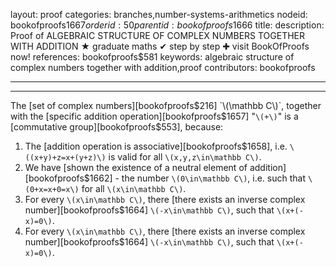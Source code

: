 layout: proof
categories: branches,number-systems-arithmetics
nodeid: bookofproofs$1667
orderid: 50
parentid: bookofproofs$1666
title: 
description:  Proof of ALGEBRAIC STRUCTURE OF COMPLEX NUMBERS TOGETHER WITH ADDITION &#9733; graduate maths &#10004; step by step &#10010; visit BookOfProofs now!
references: bookofproofs$581
keywords: algebraic structure of complex numbers together with addition,proof
contributors: bookofproofs

---


---

The [set of complex numbers][bookofproofs$216] `\(\mathbb C\)`, together with the [specific addition operation][bookofproofs$1657] "`\(+\)`" is a [commutative group][bookofproofs$553], because:

1. The [addition operation is associative][bookofproofs$1658], i.e. `\((x+y)+z=x+(y+z)\)` is valid for all `\(x,y,z\in\mathbb C\)`.
1. We have [shown the existence of a neutral element of addition][bookofproofs$1662] - the number `\(0\in\mathbb C\)`, i.e. such that `\(0+x=x+0=x\)` for all `\(x\in\mathbb C\)`.
1. For every `\(x\in\mathbb C\)`, there [there exists an inverse complex number][bookofproofs$1664] `\(-x\in\mathbb C\)`, such that `\(x+(-x)=0\)`.
1. For every `\(x\in\mathbb C\)`, there [there exists an inverse complex number][bookofproofs$1664] `\(-x\in\mathbb C\)`, such that `\(x+(-x)=0\)`.
